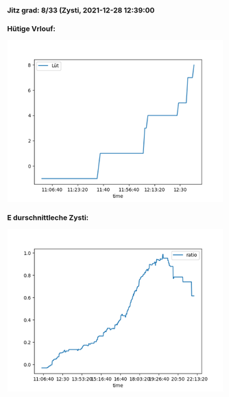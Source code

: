 ### Jitz grad: 8/33 (Zysti, 2021-12-28 12:39:00

### Hütige Vrlouf:
![Graph](Today.png)

### E durschnittleche Zysti:
![Graph](Zysti.png)